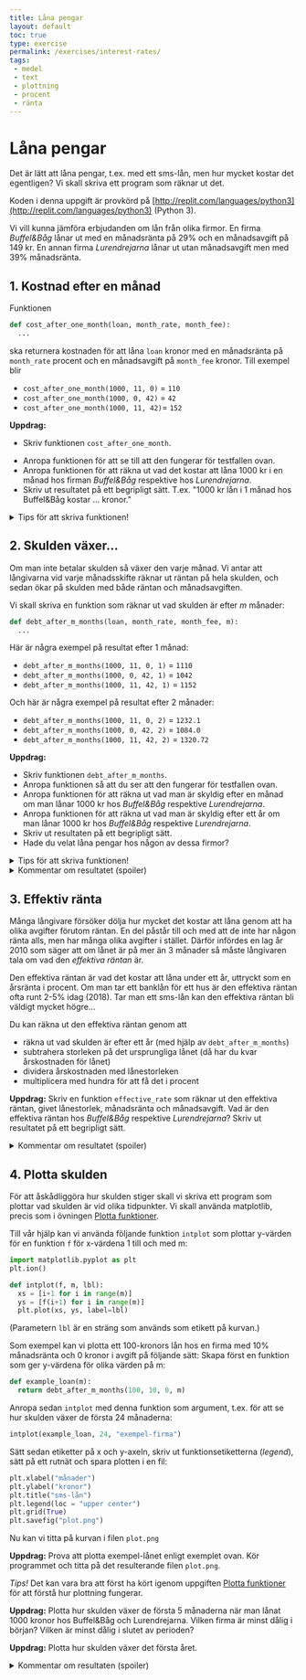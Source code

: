 ```yaml
---
title: Låna pengar
layout: default
toc: true
type: exercise
permalink: /exercises/interest-rates/
tags:
 - medel
 - text
 - plottning
 - procent
 - ränta
---
```

# Låna pengar

Det är lätt att låna pengar, t.ex. med ett sms-lån, men hur mycket kostar det egentligen?
Vi skall skriva ett program som räknar ut det.

Koden i denna uppgift är provkörd på [http://replit.com/languages/python3](http://replit.com/languages/python3) (Python 3).

Vi vill kunna jämföra erbjudanden om lån från olika firmor. En firma *Buffel&Båg* lånar ut med en månadsränta på 29% och en månadsavgift på 149 kr. En annan firma *Lurendrejarna* lånar ut utan månadsavgift men med 39% månadsränta.

## 1. Kostnad efter en månad

Funktionen

```python
def cost_after_one_month(loan, month_rate, month_fee):
  ...
```
ska returnera kostnaden för att låna `loan` kronor med en månadsränta på `month_rate` procent och en månadsavgift på `month_fee` kronor. Till exempel blir

* `cost_after_one_month(1000, 11, 0)` = `110`
* `cost_after_one_month(1000, 0, 42)` = `42`
* `cost_after_one_month(1000, 11, 42)`= `152`

**Uppdrag:**
* Skriv funktionen `cost_after_one_month`.
<!--* Lägg till *asserts* för att kontrollera att funktionen räknar rätt i testfallen ovan.-->
* Anropa funktionen för att se till att den fungerar för testfallen ovan.
* Anropa funktionen för att räkna ut vad det kostar att låna 1000 kr i en månad hos firman *Buffel&Båg* respektive hos *Lurendrejarna*.
* Skriv ut resultatet på ett begripligt sätt. T.ex. "1000 kr lån i 1 månad hos Buffel&Båg kostar ... kronor."

<details>
<summary markdown="span">
Tips för att skriva funktionen!
</summary>
<p>För att räkna ut räntekostnaden i kronor skall du multiplicera lånet med månadsräntan och sedan dividera med 100 (eftersom månadsräntan anges i procent). Funktionen skall returnera hela kostnaden. För att få den behöver du lägga ihop räntekostnaden och månadsavgiften.
</p>
</details>



<!--*Mer tips!* För att använda *asserts*, se övningen [Avlusning](exercises/debugging).-->

<!--
## 2. Skuld efter en månad

I förra uppdraget räknade vi bara ut kostnaden för att få låna. Själva lånet skall ju också betalas. Vi ska lägga till en ny funktion

```python
def debt_after_one_month(loan, month_rate, month_fee):
  ...
```

som räknar ut vad skulden är efter en månad. Till exempel blir

* `debt_after_one_month(1000, 11, 0)` = `1110`
* `debt_after_one_month(1000, 0, 42)` = `1042`
* `debt_after_one_month(1000, 11, 42)`= `1152`

**Uppdrag:**
* Skriv funktionen `debt_after_one_month`
* Anropa funktionen för att se till att den fungerar för testfallen ovan.
* Anropa funktionen för att räkna ut vad skulden är efter en månad om man lånar 1000 kr hos *Buffel&Båg* respektive *Lurendrejarna*.
* Skriv ut resultatet på ett begripligt sätt.

<details>
<summary markdown="span">
Tips för att skriva funktionen!
</summary>
<p>Du räknar lätt ut resultatet genom att anropa <code>cost_after_one_month</code> och sedan lägga till den tidigare skulden.
</p>
</details>
-->

## 2. Skulden växer...

Om man inte betalar skulden så växer den varje månad. Vi antar att långivarna vid varje månadsskifte räknar ut räntan på hela skulden, och sedan ökar på skulden med både räntan och månadsavgiften.

Vi skall skriva en funktion som räknar ut vad skulden är efter *m* månader:

```python
def debt_after_m_months(loan, month_rate, month_fee, m):
  ...
```

Här är några exempel på resultat efter 1 månad:
* `debt_after_m_months(1000, 11, 0, 1)`  = `1110`
* `debt_after_m_months(1000, 0, 42, 1)`  = `1042`
* `debt_after_m_months(1000, 11, 42, 1)` = `1152`

Och här är några exempel på resultat efter 2 månader:
* `debt_after_m_months(1000, 11, 0, 2)`  = `1232.1`
* `debt_after_m_months(1000, 0, 42, 2)`  = `1084.0`
* `debt_after_m_months(1000, 11, 42, 2)` = `1320.72`



**Uppdrag:**
* Skriv funktionen `debt_after_m_months`.
* Anropa funktionen så att du ser att den fungerar för testfallen ovan.
* Anropa funktionen för att räkna ut vad man är skyldig efter en månad om man lånar 1000 kr hos *Buffel&Båg* respektive *Lurendrejarna*.
* Anropa funktionen för att räkna ut vad man är skyldig efter ett år om man lånar 1000 kr hos *Buffel&Båg* respektive *Lurendrejarna*.
* Skriv ut resultaten på ett begripligt sätt.
* Hade du velat låna pengar hos någon av dessa firmor?

<details>
<summary markdown="span">
Tips för att skriva funktionen!
</summary>
<p>För att räkna ut skulden kan du loopa <code>m</code> gånger och i varje varv anropa <code>cost_after_one_month</code> för att räkna ut hur mycket skulden ökar. Du kan hålla reda på hur stor skulden är med en variabel `debt`. Glöm inte att anropa <code>cost_after_one_month</code> med aktuellt värde på skulden.
</p>
</details>

<details>
<summary markdown="span">
Kommentar om resultatet (spoiler)
</summary>
<p>Om du programmerat rätt ser du att skulden blir väldigt stor efter ett år: över 30.000 för Buffel&Båg och över 50.000 för Lurendrejarna.
</p>
</details>


## 3. Effektiv ränta

Många långivare försöker dölja hur mycket det kostar att låna genom att ha olika avgifter förutom räntan. En del påstår till och med att de inte har någon ränta alls, men har många olika avgifter i stället. Därför infördes en lag år 2010 som säger att om lånet är på mer än 3 månader så måste långivaren tala om vad den *effektiva räntan* är.

Den effektiva räntan är vad det kostar att låna under ett år, uttryckt som en årsränta i procent. Om man tar ett banklån för ett hus är den effektiva räntan ofta runt 2-5% idag (2018). Tar man ett sms-lån kan den effektiva räntan bli väldigt mycket högre...

Du kan räkna ut den effektiva räntan genom att
* räkna ut vad skulden är efter ett år (med hjälp av `debt_after_m_months`)
* subtrahera storleken på det ursprungliga lånet (då har du kvar årskostnaden för lånet)
* dividera årskostnaden med lånestorleken
* multiplicera med hundra för att få det i procent

**Uppdrag:** Skriv en funktion `effective_rate` som räknar ut den effektiva räntan, givet lånestorlek, månadsränta och månadsavgift. Vad är den effektiva räntan hos *Buffel&Båg* respektive *Lurendrejarna*? Skriv ut resultatet på ett begripligt sätt.

<details>
<summary markdown="span">
Kommentar om resultatet (spoiler)
</summary>
<p>Den effektiva räntan blir över 3000% för Buffel&Båg och över 5000% för Lurendrejarna!
</p>
</details>


## 4. Plotta skulden

För att åskådliggöra hur skulden stiger skall vi skriva ett program som plottar vad skulden är vid olika tidpunkter. Vi skall använda matplotlib, precis som i övningen [Plotta funktioner](exercises/plot).

Till vår hjälp kan vi använda följande funktion `intplot` som plottar y-värden för en funktion `f` för x-värdena 1 till och med m:

```python
import matplotlib.pyplot as plt
plt.ion()

def intplot(f, m, lbl):
  xs = [i+1 for i in range(m)]
  ys = [f(i+1) for i in range(m)]
  plt.plot(xs, ys, label=lbl)
```
(Parametern `lbl` är en sträng som används som etikett på kurvan.)

Som exempel kan vi plotta ett 100-kronors lån hos en firma med 10% månadsränta och 0 kronor i avgift på följande sätt: Skapa först en funktion som ger y-värdena för olika värden på m:

```python
def example_loan(m):
  return debt_after_m_months(100, 10, 0, m)
```

Anropa sedan `intplot` med denna funktion som argument, t.ex. för att se hur skulden växer de första 24 månaderna:

```python
intplot(example_loan, 24, "exempel-firma")
```

Sätt sedan etiketter på x och y-axeln, skriv ut funktionsetiketterna (*legend*), sätt på ett rutnät och spara plotten i en fil:

```python
plt.xlabel("månader")
plt.ylabel("kronor")
plt.title("sms-lån")
plt.legend(loc = "upper center")
plt.grid(True)
plt.savefig("plot.png")
```

Nu kan vi titta på kurvan i filen `plot.png`

**Uppdrag:** Prova att plotta exempel-lånet enligt exemplet ovan. Kör programmet och titta på det resulterande filen `plot.png`.

*Tips!* Det kan vara bra att först ha kört igenom uppgiften [Plotta funktioner](exercises/plot) för att förstå hur plottning fungerar.

**Uppdrag:** Plotta hur skulden växer de första 5 månaderna när man lånat 1000 kronor hos Buffel&Båg och Lurendrejarna. Vilken firma är minst dålig i början? Vilken är minst dålig i slutet av perioden?

**Uppdrag:** Plotta hur skulden växer det första året.

<details>
<summary markdown="span">
Kommentar om resultaten (spoiler)
</summary>
<p>Du bör se att kurvorna korsar varandra vid cirka 3.5 månader. Om du tittar på 12-månaders sikt ser du att skulden växer i allt snabbare takt (så kallad *exponentiell* tillväxt).
</p>
</details>
